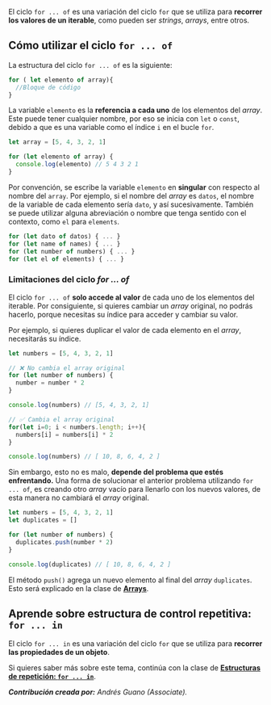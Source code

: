 El ciclo `for ... of` es una variación del ciclo `for` que se utiliza para **recorrer los valores de un iterable**, como pueden ser *strings*, *arrays*, entre otros. 

## Cómo utilizar el ciclo `for ... of`

La estructura del ciclo `for ... of` es la siguiente:

```js
for ( let elemento of array){
  //Bloque de código
}
```

La variable `elemento` es la **referencia a cada uno** de los elementos del *array*. Este puede tener cualquier nombre, por eso se inicia con `let` o `const`, debido a que es una variable como el índice `i` en el bucle `for`. 

```js
let array = [5, 4, 3, 2, 1]

for (let elemento of array) {
  console.log(elemento) // 5 4 3 2 1
}
```

Por convención, se escribe la variable `elemento` en **singular** con respecto al nombre del `array`. Por ejemplo, si el nombre del *array* es `datos`, el nombre de la variable de cada elemento sería `dato`, y así sucesivamente. También se puede utilizar alguna abreviación o nombre que tenga sentido con el contexto, como `el` para `elements`.

```js
for (let dato of datos) { ... }
for (let name of names) { ... }
for (let number of numbers) { ... }
for (let el of elements) { ... }
```

### Limitaciones del ciclo *for ... of*
El ciclo `for ... of` **solo accede al valor** de cada uno de los elementos del iterable. Por consiguiente, si quieres cambiar un *array* original, no podrás hacerlo, porque necesitas su índice para acceder y cambiar su valor.

Por ejemplo, si quieres duplicar el valor de cada elemento en el *array*, necesitarás su índice.

```js
let numbers = [5, 4, 3, 2, 1]

// ❌ No cambia el array original
for (let number of numbers) {
  number = number * 2
}

console.log(numbers) // [5, 4, 3, 2, 1]

// ✅ Cambia el array original
for(let i=0; i < numbers.length; i++){
  numbers[i] = numbers[i] * 2
}

console.log(numbers) // [ 10, 8, 6, 4, 2 ]
```

Sin embargo, esto no es malo, **depende del problema que estés enfrentando.** Una forma de solucionar el anterior problema utilizando `for ... of`, es creando otro *array* vacío para llenarlo con los nuevos valores, de esta manera no cambiará el *array* original.

```js
let numbers = [5, 4, 3, 2, 1]
let duplicates = []

for (let number of numbers) {
  duplicates.push(number * 2)
}

console.log(duplicates) // [ 10, 8, 6, 4, 2 ]
```

El método `push()` agrega un nuevo elemento al final del *array* `duplicates`. Esto será explicado en la clase de **[Arrays](https://platzi.com/clases/10266-javascript/70350-introduccion-a-arrays/)**.


## Aprende sobre estructura de control repetitiva: `for ... in`

El ciclo `for ... in` es una variación del ciclo `for` que se utiliza para **recorrer las propiedades de un objeto**.

Si quieres saber más sobre este tema, continúa con la clase de **[Estructuras de repetición: `for ... in`](https://platzi.com/clases/10266-javascript/70346-loop-for-in/)**.

***Contribución creada por:** Andrés Guano (Associate).*
